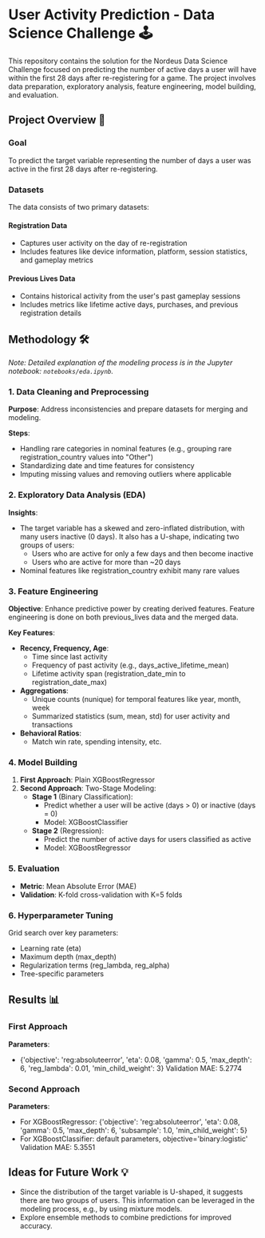 # User Activity Prediction - Data Science Challenge 🕹️

This repository contains the solution for the Nordeus Data Science Challenge focused on predicting the number of active days a user will have within the first 28 days after re-registering for a game. The project involves data preparation, exploratory analysis, feature engineering, model building, and evaluation.

## Project Overview 🎯

### Goal
To predict the target variable representing the number of days a user was active in the first 28 days after re-registering.

### Datasets
The data consists of two primary datasets:

#### Registration Data
- Captures user activity on the day of re-registration
- Includes features like device information, platform, session statistics, and gameplay metrics

#### Previous Lives Data
- Contains historical activity from the user's past gameplay sessions
- Includes metrics like lifetime active days, purchases, and previous registration details

## Methodology 🛠️

*Note: Detailed explanation of the modeling process is in the Jupyter notebook: `notebooks/eda.ipynb`.*

### 1. Data Cleaning and Preprocessing
**Purpose**: Address inconsistencies and prepare datasets for merging and modeling.

**Steps**:
- Handling rare categories in nominal features (e.g., grouping rare registration_country values into "Other")
- Standardizing date and time features for consistency
- Imputing missing values and removing outliers where applicable

### 2. Exploratory Data Analysis (EDA)
**Insights**:
- The target variable has a skewed and zero-inflated distribution, with many users inactive (0 days). It also has a U-shape, indicating two groups of users:
  - Users who are active for only a few days and then become inactive
  - Users who are active for more than ~20 days
- Nominal features like registration_country exhibit many rare values

### 3. Feature Engineering
**Objective**: Enhance predictive power by creating derived features. Feature engineering is done on both previous_lives data and the merged data.

**Key Features**:
- **Recency, Frequency, Age**:
  - Time since last activity
  - Frequency of past activity (e.g., days_active_lifetime_mean)
  - Lifetime activity span (registration_date_min to registration_date_max)
- **Aggregations**:
  - Unique counts (nunique) for temporal features like year, month, week
  - Summarized statistics (sum, mean, std) for user activity and transactions
- **Behavioral Ratios**:
  - Match win rate, spending intensity, etc.

### 4. Model Building
1. **First Approach**: Plain XGBoostRegressor
2. **Second Approach**: Two-Stage Modeling:
   - **Stage 1** (Binary Classification):
     - Predict whether a user will be active (days > 0) or inactive (days = 0)
     - Model: XGBoostClassifier
   - **Stage 2** (Regression):
     - Predict the number of active days for users classified as active
     - Model: XGBoostRegressor

### 5. Evaluation
- **Metric**: Mean Absolute Error (MAE)
- **Validation**: K-fold cross-validation with K=5 folds

### 6. Hyperparameter Tuning
Grid search over key parameters:
- Learning rate (eta)
- Maximum depth (max_depth)
- Regularization terms (reg_lambda, reg_alpha)
- Tree-specific parameters

## Results 📊

### First Approach
**Parameters**:
- {'objective': 'reg:absoluteerror', 'eta': 0.08, 'gamma': 0.5, 'max_depth': 6, 'reg_lambda': 0.01, 'min_child_weight': 3}
Validation MAE: 5.2774

### Second Approach
**Parameters**:
- For XGBoostRegressor: {'objective': 'reg:absoluteerror', 'eta': 0.08, 'gamma': 0.5, 'max_depth': 6, 'subsample': 1.0, 'min_child_weight': 5}
- For XGBoostClassifier: default parameters, objective='binary:logistic'
Validation MAE: 5.3551

## Ideas for Future Work 💡
- Since the distribution of the target variable is U-shaped, it suggests there are two groups of users. This information can be leveraged in the modeling process, e.g., by using mixture models.
- Explore ensemble methods to combine predictions for improved accuracy.
